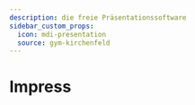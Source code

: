 ```yaml
---
description: die freie Präsentationssoftware
sidebar_custom_props:
  icon: mdi-presentation
  source: gym-kirchenfeld
---
```


# Impress



<Features />
